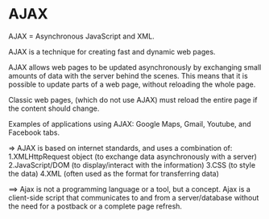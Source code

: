 # AJAX 

AJAX = Asynchronous JavaScript and XML.

AJAX is a technique for creating fast and dynamic web pages.

AJAX allows web pages to be updated asynchronously by exchanging small amounts of data with the server behind the scenes. This means that it is possible to update parts of a web page, without reloading the whole page.

Classic web pages, (which do not use AJAX) must reload the entire page if the content should change.

Examples of applications using AJAX: Google Maps, Gmail, Youtube, and Facebook tabs.

=> AJAX is based on internet standards, and uses a combination of:
  1.XMLHttpRequest object (to exchange data asynchronously with a server)
  2.JavaScript/DOM (to display/interact with the information)
  3.CSS (to style the data)
  4.XML (often used as the format for transferring data)
  
  ==>  Ajax is not a programming language or a tool, but a concept. Ajax is a client-side script that communicates to and from a server/database without the need for a postback or a complete page refresh.
